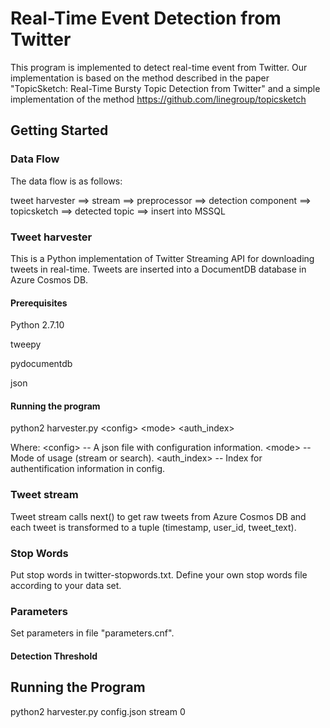 # Real-Time Event Detection from Twitter

This program is implemented to detect real-time event from Twitter. Our implementation is based on the method described in the paper "TopicSketch: Real-Time Bursty Topic Detection from Twitter" and a simple implementation of the method https://github.com/linegroup/topicsketch

## Getting Started

### Data Flow

The data flow is as follows:

tweet harvester ==> stream ==> preprocessor ==> detection component ==> topicsketch ==> detected topic ==> insert into MSSQL

### Tweet harvester

This is a Python implementation of Twitter Streaming API for downloading tweets in real-time. Tweets are inserted into a DocumentDB database in Azure Cosmos DB.

#### Prerequisites

Python 2.7.10

tweepy

pydocumentdb

json

#### Running the program

python2 harvester.py \<config\> \<mode\> \<auth_index\>

Where:
\<config\>   -- A json file with configuration information.
\<mode\>     -- Mode of usage (stream or search).
<auth_index> -- Index for authentification information in config.

### Tweet stream

Tweet stream calls next() to get raw tweets from Azure Cosmos DB and each tweet is transformed to a tuple (timestamp, user_id, tweet_text).

### Stop Words

Put stop words in twitter-stopwords.txt. Define your own stop words file according to your data set.

### Parameters

Set parameters in file "parameters.cnf".

#### Detection Threshold

## Running the Program
python2 harvester.py config.json stream 0
